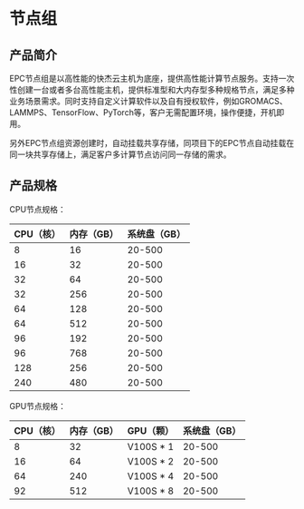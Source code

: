 # 节点组

## 产品简介
EPC节点组是以高性能的快杰云主机为底座，提供高性能计算节点服务。支持一次性创建一台或者多台高性能主机，提供标准型和大内存型多种规格节点，满足多种业务场景需求。同时支持自定义计算软件以及自有授权软件，例如GROMACS、LAMMPS、TensorFlow、PyTorch等，客户无需配置环境，操作便捷，开机即用。

另外EPC节点组资源创建时，自动挂载共享存储，同项目下的EPC节点自动挂载在同一块共享存储上，满足客户多计算节点访问同一存储的需求。

## 产品规格
CPU节点规格：</br>

| CPU（核） | 内存（GB） | 系统盘（GB） |
| -------------- | ---------- | --------- | 
| 8 | 16 | 20-500 |
| 16 | 32 | 20-500 |
| 32 | 64 | 20-500 |
| 32 | 256 | 20-500 |
| 64 | 128 | 20-500 |
| 64 | 512 | 20-500 |
| 96 | 192 | 20-500 |
| 96 | 768 | 20-500 |
| 128 | 256 | 20-500 |
| 240 | 480 | 20-500 |  

GPU节点规格：</br>

| CPU（核） | 内存（GB） | GPU（颗） |系统盘（GB） |
| -------------- | ---------- | --------- | ---------- |
| 8 | 32 | V100S * 1 | 20-500 |
| 16 | 64 | V100S * 2 | 20-500 |
| 64 | 240 | V100S * 4 | 20-500 |
| 92 | 512 | V100S * 8 | 20-500 |




